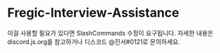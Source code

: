 # Fregic-Interview-Assistance
이걸 사용할 필요가 있다면 SlashCommands 수정이 요구됩니다. 자세한 내용은 discord.js.org를 참고하거나 디스코드 @진서#0121로 문의하세요.
